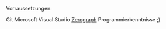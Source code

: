 Vorraussetzungen:

Git
Microsoft Visual Studio
[Zerograph](http://sourceforge.net/projects/zedgraph/files/zedgraph%20dll%20only/)
Programmierkenntnisse ;)